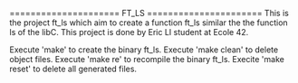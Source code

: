 ===================== FT_LS ======================
This is the project ft_ls which aim to create a 
function ft_ls similar the the function ls of the
libC. This project is done by Eric LI student at
Ecole 42.

Execute 'make' to create the binary ft_ls.
Execute 'make clean' to delete object files.
Execute 'make re' to recompile the binary ft_ls.
Execite 'make reset' to delete all generated files.
 
